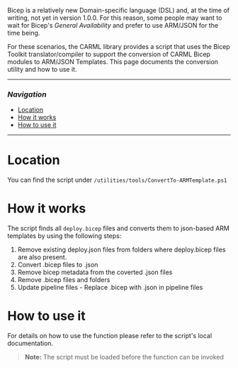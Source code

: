 Bicep is a relatively new Domain-specific language (DSL) and, at the time of writing, not yet in version 1.0.0. For this reason, some people may want to wait for Bicep's _General Availability_ and prefer to use ARM/JSON for the time being.

For these scenarios, the CARML library provides a script that uses the Bicep Toolkit translator/compiler to support the conversion of CARML Bicep modules to ARM/JSON Templates.
This page documents the conversion utility and how to use it.

---

### _Navigation_

- [Location](#location)
- [How it works](#what-it-does)
- [How to use it](#how-to-use-it)

---
# Location

You can find the script under `/utilities/tools/ConvertTo-ARMTemplate.ps1`

# How it works

The script finds all `deploy.bicep` files and converts them to json-based ARM templates by using the following steps:
1. Remove existing deploy.json files from folders where deploy.bicep files are also present.
1. Convert .bicep files to .json
1. Remove bicep metadata from the coverted .json files
1. Remove .bicep files and folders
1. Update pipeline files - Replace .bicep with .json in pipeline files

# How to use it

For details on how to use the function please refer to the script's local documentation.
> **Note:** The script must be loaded before the function can be invoked
